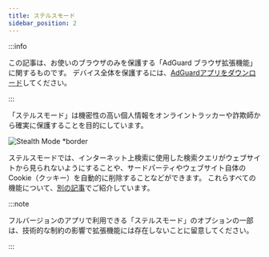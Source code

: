 ```yaml
---
title: ステルスモード
sidebar_position: 2
---
```


:::info

この記事は、お使いのブラウザのみを保護する「AdGuard ブラウザ拡張機能」に関するものです。 デバイス全体を保護するには、[AdGuardアプリをダウンロード](https://agrd.io/download-kb-adblock)してください。

:::

「ステルスモード」は機密性の高い個人情報をオンライントラッカーや詐欺師から確実に保護することを目的にしています。

![Stealth Mode \*border](https://cdn.adtidy.org/content/Kb/ad_blocker/browser_extension/ad_blocker_browser_extension_stealth_mode.png)

ステルスモードでは、インターネット上検索に使用した検索クエリがウェブサイトから見られないようにすることや、サードパーティやウェブサイト自体のCookie（クッキー）を自動的に削除することなどができます。 これらすべての機能について、[別の記事](/general/stealth-mode)でご紹介しています。

:::note

フルバージョンのアプリで利用できる「ステルスモード」のオプションの一部は、技術的な制約の影響で拡張機能には存在しないことに留意してください。

:::
